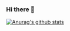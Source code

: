 ### Hi there 👋
[![Anurag's github stats](https://github-readme-stats.vercel.app/api?username=xuegongzi1)](https://github.com/anuraghazra/github-readme-stats)
<!--
**xuegongzi1/xuegongzi1** is a ✨ _special_ ✨ repository because its `README.md` (this file) appears on your GitHub profile.

Here are some ideas to get you started:

- 🔭 I’m currently working on ...
- 🌱 I’m currently learning ...
- 👯 I’m looking to collaborate on ...
- 🤔 I’m looking for help with ...
- 💬 Ask me about ...
- 📫 How to reach me: ...
- 😄 Pronouns: ...
- ⚡ Fun fact: ...
-->
